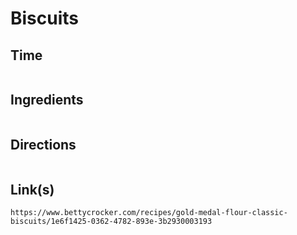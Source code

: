 # Biscuits

## Time 
```

```

## Ingredients
```

```


## Directions
```

```


## Link(s)
```
https://www.bettycrocker.com/recipes/gold-medal-flour-classic-biscuits/1e6f1425-0362-4782-893e-3b2930003193
```
